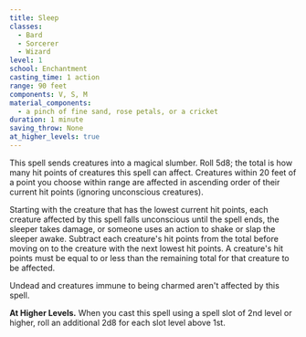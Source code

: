 ```yaml
---
title: Sleep
classes:
  - Bard
  - Sorcerer
  - Wizard
level: 1
school: Enchantment
casting_time: 1 action
range: 90 feet
components: V, S, M
material_components:
  - a pinch of fine sand, rose petals, or a cricket
duration: 1 minute
saving_throw: None
at_higher_levels: true
---
```


This spell sends creatures into a magical slumber. Roll 5d8; the total is how many hit points of creatures this spell can affect. Creatures within 20 feet of a point you choose within range are affected in ascending order of their current hit points (ignoring unconscious creatures).

Starting with the creature that has the lowest current hit points, each creature affected by this spell falls unconscious until the spell ends, the sleeper takes damage, or someone uses an action to shake or slap the sleeper awake. Subtract each creature's hit points from the total before moving on to the creature with the next lowest hit points. A creature's hit points must be equal to or less than the remaining total for that creature to be affected.

Undead and creatures immune to being charmed aren't affected by this spell.

**At Higher Levels.** When you cast this spell using a spell slot of 2nd level or higher, roll an additional 2d8 for each slot level above 1st.
